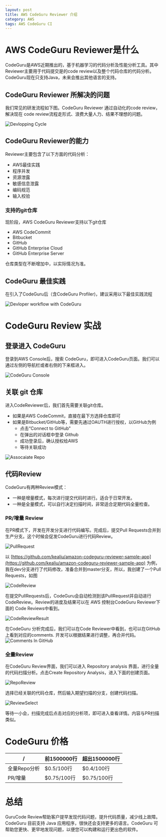 ```yaml
---
layout: post
title: AWS CodeGuru Reviewer 介绍
category: AWS
tags: AWS CodeGuru CI
---
```


# AWS CodeGuru Reviewer是什么

CodeGuru是AWS近期推出的，基于机器学习的代码分析及性能分析工具。其中Reviewer主要用于代码提交是的code review以及整个代码仓库的代码分析。CodeGuru现在只支持Java，未来会推出其他语言的支持。

## CodeGuru Reviewer 所解决的问题

我们常见的研发流程如下图。CodeGuru Reviewer 通过自动化的code review，解决现在 code review流程走形式、浪费大量人力、结果不理想的问题。

![Devlopping Cycle](https://d2908q01vomqb2.cloudfront.net/7719a1c782a1ba91c031a682a0a2f8658209adbf/2020/02/28/DevWorkflow.png)

## CodeGuru Reviewer的能力 
Reviewer主要包含了以下方面的代码分析：
- AWS最佳实践
- 程序并发
- 资源泄露
- 敏感信息泄露
- 编码规范
- 输入校验

### 支持的git仓库

现阶段，AWS CodeGuru Reviewer支持以下git仓库
- AWS CodeCommit
- Bitbucket
- GitHub
- GitHub Enterprise Cloud
- GitHub Enterprise Server

仓库类型在不断增加中，以实际情况为准。

## CodeGuru 最佳实践

在引入了CodeGuru后（含CodeGuru Profiler)，建议采用以下最佳实践流程

![Devloper workflow with CodeGuru](https://d2908q01vomqb2.cloudfront.net/7719a1c782a1ba91c031a682a0a2f8658209adbf/2020/02/28/bigPicture.png)

# CodeGuru Review 实战

## 登录进入 CodeGuru

登录到AWS Console后，搜索 CodeGuru，即可进入CodeGuru页面。我们可以通过左侧的导航栏或者右侧的下来框进入。

![CodeGuru Console](https://raw.githubusercontent.com/kealiu/kealiu.github.io/master/images/2020-08-22-CodeGuru/ConsoleMain.JPG)

## 关联 git 仓库

进入CodeReviewer后，我们首先需要关联git仓库。 
- 如果是AWS CodeCommit，直接在最下方选择仓库即可
- 如果是Bitbucket/GitHub等，需要先通过OAUTH进行授权，以GitHub为例
    - 点击“Connect to GitHub"
    - 在弹出的对话框中登录 Github
    - 成功登录后，确认授权给AWS
    - 等待关联成功

![Assocaiate Repo](https://raw.githubusercontent.com/kealiu/kealiu.github.io/master/images/2020-08-22-CodeGuru/associate_repo.JPG)


## 代码Review

CodeGuru有两种Review模式：
- 一种是增量模式，每次进行提交代码时进行。适合于日常开发。
- 一种是全量模式，可以自行决定扫描时间，非常适合定期代码全量检查。

### PR/增量 Review

在PR模式下，开发在开发分支进行代码编写。完成后，提交Pull Requests合并到生产分支。这个时候会促发CodeGuru进行代码Review。

![PullRequest](https://raw.githubusercontent.com/kealiu/kealiu.github.io/master/images/2020-08-22-CodeGuru/PullRequests.JPG)


以 [https://github.com/kealiu/amazon-codeguru-reviewer-sample-app](https://github.com/kealiu/amazon-codeguru-reviewer-sample-app) 为例，我在dev分支进行了代码修改，准备合并到master分支，所以，我创建了一个Pull Requests，如图

![CodeReview](https://raw.githubusercontent.com/kealiu/kealiu.github.io/master/images/2020-08-22-CodeGuru/CodeReview.JPG)

在提交PullRequests后，CodeGuru会自动检测到该PullRequest并自动进行CodeReview。Review的进度及结果可以在 AWS 控制台CodeGuru Reviewer下面的 Code Reviews中看到。

![CodeReviewResult](https://raw.githubusercontent.com/kealiu/kealiu.github.io/master/images/2020-08-22-CodeGuru/CodeReviewResult.JPG)

在CodeGuru 分析完成后，我们可以在Code Reviewer中看到，也可以在GitHub上看到对应的comments. 开发可以根据结果进行调整，再合并代码。
![Comments In GitHub](https://raw.githubusercontent.com/kealiu/kealiu.github.io/master/images/2020-08-22-CodeGuru/comments.JPG)

### 全量Review

在CodeGuru Review界面，我们可以进入 Repository analysis 界面，进行全量的代码扫描分析。点击Create Repository Analysis，进入下面的创建页面。

![RepoReview](https://raw.githubusercontent.com/kealiu/kealiu.github.io/master/images/2020-08-22-CodeGuru/code-repo.JPG)

选择已经关联的代码仓库，然后输入期望扫描的分支，创建代码扫描。

![ReviewSelect](https://raw.githubusercontent.com/kealiu/kealiu.github.io/master/images/2020-08-22-CodeGuru/create_repo_review.JPG)

等待一小会，扫描完成后点击对应的分析项，即可进入查看详情。内容与PR扫描类似。

# CodeGuru 价格

 / | 前1500000行 | 超出1500000行
---|--- |---
全量Repo分析 | $0.5/100行 | $0.4/100行
PR/增量 | $0.75/100行 | $0.75/100行

# 总结

GuruCode Review帮助客户提早发现代码问题，提升代码质量，减少线上故障。CodeGuru 目前支持 Java 应用程序，很快还会支持更多的语言。CodeGuru 可帮助您更快、更早地发现问题，以便您可以构建和运行更出色的软件。

